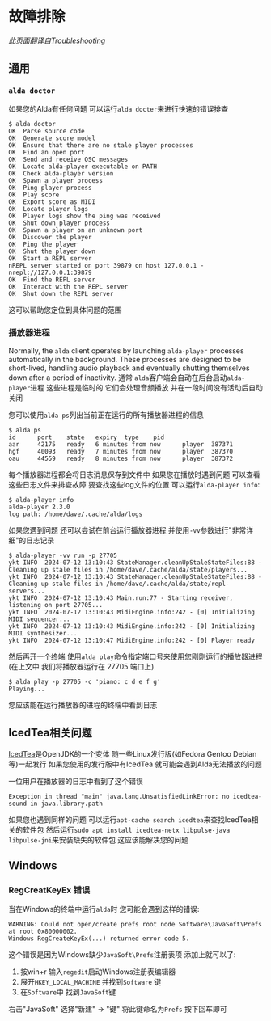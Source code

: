 # 故障排除

*此页面翻译自[Troubleshooting](../troubleshooting.md)*

## 通用

### `alda doctor`

如果您的Alda有任何问题 可以运行`alda docter`来进行快速的错误排查

```
$ alda doctor
OK  Parse source code
OK  Generate score model
OK  Ensure that there are no stale player processes
OK  Find an open port
OK  Send and receive OSC messages
OK  Locate alda-player executable on PATH
OK  Check alda-player version
OK  Spawn a player process
OK  Ping player process
OK  Play score
OK  Export score as MIDI
OK  Locate player logs
OK  Player logs show the ping was received
OK  Shut down player process
OK  Spawn a player on an unknown port
OK  Discover the player
OK  Ping the player
OK  Shut the player down
OK  Start a REPL server
nREPL server started on port 39879 on host 127.0.0.1 - nrepl://127.0.0.1:39879
OK  Find the REPL server
OK  Interact with the REPL server
OK  Shut down the REPL server
```

这可以帮助您定位到具体问题的范围

### 播放器进程

Normally, the `alda` client operates by launching `alda-player` processes automatically in the background. These processes are designed to be short-lived, handling audio playback and eventually shutting themselves down after a period of inactivity.
通常 `alda`客户端会自动在后台启动`alda-player`进程 这些进程是临时的 它们会处理音频播放 并在一段时间没有活动后自动关闭

您可以使用`alda ps`列出当前正在运行的所有播放器进程的信息

```
$ alda ps
id      port    state   expiry  type    pid
aar     42175   ready   6 minutes from now      player  387371
hgf     40093   ready   7 minutes from now      player  387370
oau     44559   ready   8 minutes from now      player  387372
```

每个播放器进程都会将日志消息保存到文件中 如果您在播放时遇到问题 可以查看这些日志文件来排查故障 要查找这些log文件的位置 可以运行`alda-player info`:

```
$ alda-player info
alda-player 2.3.0
log path: /home/dave/.cache/alda/logs
```

如果您遇到问题 还可以尝试在前台运行播放器进程 并使用`-vv`参数进行"非常详细"的日志记录

```
$ alda-player -vv run -p 27705
ykt INFO  2024-07-12 13:10:43 StateManager.cleanUpStaleStateFiles:88 - Cleaning up stale files in /home/dave/.cache/alda/state/players...
ykt INFO  2024-07-12 13:10:43 StateManager.cleanUpStaleStateFiles:88 - Cleaning up stale files in /home/dave/.cache/alda/state/repl-servers...
ykt INFO  2024-07-12 13:10:43 Main.run:77 - Starting receiver, listening on port 27705...
ykt INFO  2024-07-12 13:10:43 MidiEngine.info:242 - [0] Initializing MIDI sequencer...
ykt INFO  2024-07-12 13:10:43 MidiEngine.info:242 - [0] Initializing MIDI synthesizer...
ykt INFO  2024-07-12 13:10:47 MidiEngine.info:242 - [0] Player ready
```

然后再开一个终端 使用`alda play`命令指定端口号来使用您刚刚运行的播放器进程(在上文中 我们将播放器运行在 27705 端口上)

```
$ alda play -p 27705 -c 'piano: c d e f g'
Playing...
```

您应该能在运行播放器的进程的终端中看到日志

## IcedTea相关问题

[IcedTea]是OpenJDK的一个变体 随一些Linux发行版(如Fedora Gentoo Debian等)一起发行 如果您使用的发行版中有IcedTea 就可能会遇到Alda无法播放的问题

一位用户在播放器的日志中看到了这个错误

```
Exception in thread "main" java.lang.UnsatisfiedLinkError: no icedtea-sound in java.library.path
```

如果您也遇到同样的问题 可以运行`apt-cache search icedtea`来查找IcedTea相关的软件包 然后运行`sudo apt install icedtea-netx libpulse-java libpulse-jni`来安装缺失的软件包 这应该能解决您的问题

## Windows

### RegCreatKeyEx 错误

当在Windows的终端中运行`alda`时 您可能会遇到这样的错误:

```
WARNING: Could not open/create prefs root node Software\JavaSoft\Prefs at root 0x80000002.
Windows RegCreateKeyEx(...) returned error code 5.
```

这个错误是因为Windows缺少`JavaSoft\Prefs`注册表项 添加上就可以了:

1. 按win+r 输入`regedit`启动Windows注册表编辑器
2. 展开`HKEY_LOCAL_MACHINE` 并找到`Software` 键
3. 在`Software`中 找到`JavaSoft`键

右击"JavaSoft" 选择"新建" -> "键" 将此键命名为`Prefs` 按下回车即可

[IcedTea]: https://openjdk.org/projects/icedtea/

